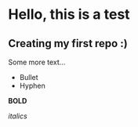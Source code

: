 # Hello, this is a test 
## Creating my first repo :)
Some more text...
- Bullet
- Hyphen

**BOLD**

*italics*
